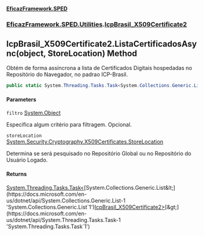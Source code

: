 #### [EficazFramework.SPED](EficazFrameworkSPED.md 'EficazFramework SPED')
### [EficazFramework.SPED.Utilities](EficazFramework.SPED.Utilities.md 'EficazFramework.SPED.Utilities').[IcpBrasil_X509Certificate2](EficazFramework.SPED.Utilities/IcpBrasil_X509Certificate2.md 'EficazFramework.SPED.Utilities.IcpBrasil_X509Certificate2')

## IcpBrasil_X509Certificate2.ListaCertificadosAsync(object, StoreLocation) Method

Obtém de forma assíncrona a lista de Certificados Digitais hospedadas no Repositório do Navegador, no padrao ICP-Brasil.

```csharp
public static System.Threading.Tasks.Task<System.Collections.Generic.List<EficazFramework.SPED.Utilities.IcpBrasil_X509Certificate2>> ListaCertificadosAsync(object filtro, System.Security.Cryptography.X509Certificates.StoreLocation storeLocation);
```
#### Parameters

<a name='EficazFramework.SPED.Utilities.IcpBrasil_X509Certificate2.ListaCertificadosAsync(object,System.Security.Cryptography.X509Certificates.StoreLocation).filtro'></a>

`filtro` [System.Object](https://docs.microsoft.com/en-us/dotnet/api/System.Object 'System.Object')

Especifica algum critério para filtragem. Opcional.

<a name='EficazFramework.SPED.Utilities.IcpBrasil_X509Certificate2.ListaCertificadosAsync(object,System.Security.Cryptography.X509Certificates.StoreLocation).storeLocation'></a>

`storeLocation` [System.Security.Cryptography.X509Certificates.StoreLocation](https://docs.microsoft.com/en-us/dotnet/api/System.Security.Cryptography.X509Certificates.StoreLocation 'System.Security.Cryptography.X509Certificates.StoreLocation')

Determina se será pesquisado no Repositório Global ou no Repositório do Usuário Logado.

#### Returns
[System.Threading.Tasks.Task&lt;](https://docs.microsoft.com/en-us/dotnet/api/System.Threading.Tasks.Task-1 'System.Threading.Tasks.Task`1')[System.Collections.Generic.List&lt;](https://docs.microsoft.com/en-us/dotnet/api/System.Collections.Generic.List-1 'System.Collections.Generic.List`1')[IcpBrasil_X509Certificate2](EficazFramework.SPED.Utilities/IcpBrasil_X509Certificate2.md 'EficazFramework.SPED.Utilities.IcpBrasil_X509Certificate2')[&gt;](https://docs.microsoft.com/en-us/dotnet/api/System.Collections.Generic.List-1 'System.Collections.Generic.List`1')[&gt;](https://docs.microsoft.com/en-us/dotnet/api/System.Threading.Tasks.Task-1 'System.Threading.Tasks.Task`1')
